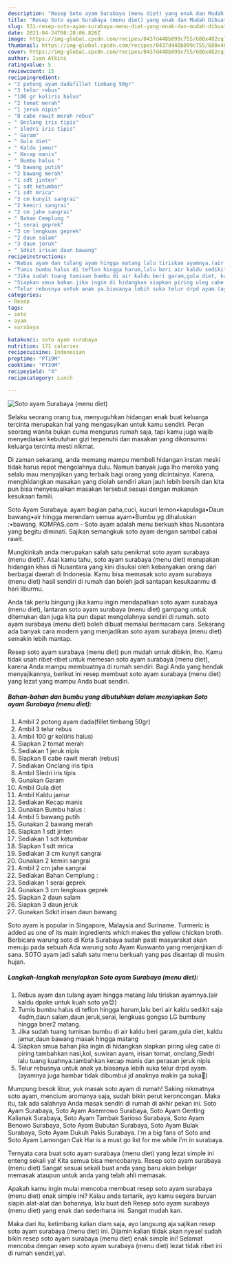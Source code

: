 ```yaml
---
description: "Resep Soto ayam Surabaya (menu diet) yang enak dan Mudah Dibuat"
title: "Resep Soto ayam Surabaya (menu diet) yang enak dan Mudah Dibuat"
slug: 531-resep-soto-ayam-surabaya-menu-diet-yang-enak-dan-mudah-dibuat
date: 2021-04-24T08:28:06.826Z
image: https://img-global.cpcdn.com/recipes/0437d448b099c755/680x482cq70/soto-ayam-surabaya-menu-diet-foto-resep-utama.jpg
thumbnail: https://img-global.cpcdn.com/recipes/0437d448b099c755/680x482cq70/soto-ayam-surabaya-menu-diet-foto-resep-utama.jpg
cover: https://img-global.cpcdn.com/recipes/0437d448b099c755/680x482cq70/soto-ayam-surabaya-menu-diet-foto-resep-utama.jpg
author: Ivan Atkins
ratingvalue: 5
reviewcount: 15
recipeingredient:
- "2 potong ayam dadafillet timbang 50gr"
- "3 telur rebus"
- "100 gr koliris halus"
- "2 tomat merah"
- "1 jeruk nipis"
- "8 cabe rawit merah rebus"
- " Onclang iris tipis"
- " Sledri iris tipis"
- " Garam"
- " Gula diet"
- " Kaldu jamur"
- " Kecap manis"
- " Bumbu halus "
- "5 bawang putih"
- "2 bawang merah"
- "1 sdt jinten"
- "1 sdt ketumbar"
- "1 sdt mrica"
- "3 cm kunyit sangrai"
- "2 kemiri sangrai"
- "2 cm jahe sangrai"
- " Bahan Cemplung "
- "1 serai geprek"
- "3 cm lengkuas geprek"
- "2 daun salam"
- "3 daun jeruk"
- " Sdkit irisan daun bawang"
recipeinstructions:
- "Rebus ayam dan tulang ayam hingga matang lalu tiriskan ayamnya.(air kaldu dpake untuk kuah soto ya😊)"
- "Tumis bumbu halus di teflon hingga harum,lalu beri air kaldu sedikit saja 4sdm,daun salam,daun jeruk,serai, lengkuas gongso LG bumbuny hingga bner2 matang."
- "Jika sudah tuang tumisan bumbu di air kaldu beri garam,gula diet, kaldu jamur,daun bawang masak hingga matang"
- "Siapkan smua bahan.jika ingin di hidangkan siapkan piring uleg cabe di piring tambahkan nasi,kol, suwiran ayam, irisan tomat, onclang,Sledri lalu tuang kuahnya.tambahkan kecap manis dan perasan jeruk nipis"
- "Telur rebusnya untuk anak ya.biasanya lebih suka telur drpd ayam.(ayamnya juga hambar tidak dibumbui jd anaknya makin ga suka🤣)"
categories:
- Resep
tags:
- soto
- ayam
- surabaya

katakunci: soto ayam surabaya 
nutrition: 171 calories
recipecuisine: Indonesian
preptime: "PT19M"
cooktime: "PT39M"
recipeyield: "4"
recipecategory: Lunch

---
```



![Soto ayam Surabaya (menu diet)](https://img-global.cpcdn.com/recipes/0437d448b099c755/680x482cq70/soto-ayam-surabaya-menu-diet-foto-resep-utama.jpg)

Selaku seorang orang tua, menyuguhkan hidangan enak buat keluarga tercinta merupakan hal yang mengasyikan untuk kamu sendiri. Peran seorang  wanita bukan cuma mengurus rumah saja, tapi kamu juga wajib menyediakan kebutuhan gizi terpenuhi dan masakan yang dikonsumsi keluarga tercinta mesti nikmat.

Di zaman  sekarang, anda memang mampu membeli hidangan instan meski tidak harus repot mengolahnya dulu. Namun banyak juga lho mereka yang selalu mau menyajikan yang terbaik bagi orang yang dicintainya. Karena, menghidangkan masakan yang diolah sendiri akan jauh lebih bersih dan kita pun bisa menyesuaikan masakan tersebut sesuai dengan makanan kesukaan famili. 

Soto Ayam Surabaya. ayam bagian paha,cuci, kucuri lemon•kapulaga•Daun bawang•air hingga merendam semua ayam•Bumbu yg dihaluskan :•bawang. KOMPAS.com - Soto ayam adalah menu berkuah khas Nusantara yang begitu diminati. Sajikan semangkuk soto ayam dengan sambal cabai rawit.

Mungkinkah anda merupakan salah satu penikmat soto ayam surabaya (menu diet)?. Asal kamu tahu, soto ayam surabaya (menu diet) merupakan hidangan khas di Nusantara yang kini disukai oleh kebanyakan orang dari berbagai daerah di Indonesia. Kamu bisa memasak soto ayam surabaya (menu diet) hasil sendiri di rumah dan boleh jadi santapan kesukaanmu di hari liburmu.

Anda tak perlu bingung jika kamu ingin mendapatkan soto ayam surabaya (menu diet), lantaran soto ayam surabaya (menu diet) gampang untuk ditemukan dan juga kita pun dapat mengolahnya sendiri di rumah. soto ayam surabaya (menu diet) boleh dibuat memalui bermacam cara. Sekarang ada banyak cara modern yang menjadikan soto ayam surabaya (menu diet) semakin lebih mantap.

Resep soto ayam surabaya (menu diet) pun mudah untuk dibikin, lho. Kamu tidak usah ribet-ribet untuk memesan soto ayam surabaya (menu diet), karena Anda mampu membuatnya di rumah sendiri. Bagi Anda yang hendak menyajikannya, berikut ini resep membuat soto ayam surabaya (menu diet) yang lezat yang mampu Anda buat sendiri.

<!--inarticleads1-->

##### Bahan-bahan dan bumbu yang dibutuhkan dalam menyiapkan Soto ayam Surabaya (menu diet):

1. Ambil 2 potong ayam dada(fillet timbang 50gr)
1. Ambil 3 telur rebus
1. Ambil 100 gr kol(iris halus)
1. Siapkan 2 tomat merah
1. Sediakan 1 jeruk nipis
1. Siapkan 8 cabe rawit merah (rebus)
1. Sediakan  Onclang iris tipis
1. Ambil  Sledri iris tipis
1. Gunakan  Garam
1. Ambil  Gula diet
1. Ambil  Kaldu jamur
1. Sediakan  Kecap manis
1. Gunakan  Bumbu halus :
1. Ambil 5 bawang putih
1. Gunakan 2 bawang merah
1. Siapkan 1 sdt jinten
1. Sediakan 1 sdt ketumbar
1. Siapkan 1 sdt mrica
1. Sediakan 3 cm kunyit sangrai
1. Gunakan 2 kemiri sangrai
1. Ambil 2 cm jahe sangrai
1. Sediakan  Bahan Cemplung :
1. Sediakan 1 serai geprek
1. Gunakan 3 cm lengkuas geprek
1. Siapkan 2 daun salam
1. Siapkan 3 daun jeruk
1. Gunakan  Sdkit irisan daun bawang


Soto ayam is popular in Singapore, Malaysia and Suriname. Turmeric is added as one of its main ingredients which makes the yellow chicken broth. Berbicara warung soto di Kota Surabaya sudah pasti masyarakat akan menuju pada sebuah Ada warung soto Ayam Kuswanto yang menjanjikan di sana. SOTO ayam jadi salah satu menu berkuah yang pas disantap di musim hujan. 

<!--inarticleads2-->

##### Langkah-langkah menyiapkan Soto ayam Surabaya (menu diet):

1. Rebus ayam dan tulang ayam hingga matang lalu tiriskan ayamnya.(air kaldu dpake untuk kuah soto ya😊)
1. Tumis bumbu halus di teflon hingga harum,lalu beri air kaldu sedikit saja 4sdm,daun salam,daun jeruk,serai, lengkuas gongso LG bumbuny hingga bner2 matang.
1. Jika sudah tuang tumisan bumbu di air kaldu beri garam,gula diet, kaldu jamur,daun bawang masak hingga matang
1. Siapkan smua bahan.jika ingin di hidangkan siapkan piring uleg cabe di piring tambahkan nasi,kol, suwiran ayam, irisan tomat, onclang,Sledri lalu tuang kuahnya.tambahkan kecap manis dan perasan jeruk nipis
1. Telur rebusnya untuk anak ya.biasanya lebih suka telur drpd ayam.(ayamnya juga hambar tidak dibumbui jd anaknya makin ga suka🤣)


Mumpung besok libur, yuk masak soto ayam di rumah! Saking nikmatnya soto ayam, mencium aromanya saja, sudah bikin perut keroncongan. Maka itu, tak ada salahnya Anda masak sendiri di rumah di akhir pekan ini. Soto Ayam Surabaya, Soto Ayam Asemrowo Surabaya, Soto Ayam Genting Kalianak Surabaya, Soto Ayam Tambak Sarioso Surabaya, Soto Ayam Benowo Surabaya, Soto Ayam Bubutan Surabaya, Soto Ayam Bulak Surabaya, Soto Ayam Dukuh Pakis Surabaya. I&#39;m a big fans of Soto and Soto Ayam Lamongan Cak Har is a must go list for me while i&#39;m in surabaya. 

Ternyata cara buat soto ayam surabaya (menu diet) yang lezat simple ini enteng sekali ya! Kita semua bisa mencobanya. Resep soto ayam surabaya (menu diet) Sangat sesuai sekali buat anda yang baru akan belajar memasak ataupun untuk anda yang telah ahli memasak.

Apakah kamu ingin mulai mencoba membuat resep soto ayam surabaya (menu diet) enak simple ini? Kalau anda tertarik, ayo kamu segera buruan siapin alat-alat dan bahannya, lalu buat deh Resep soto ayam surabaya (menu diet) yang enak dan sederhana ini. Sangat mudah kan. 

Maka dari itu, ketimbang kalian diam saja, ayo langsung aja sajikan resep soto ayam surabaya (menu diet) ini. Dijamin kalian tiidak akan nyesel sudah bikin resep soto ayam surabaya (menu diet) enak simple ini! Selamat mencoba dengan resep soto ayam surabaya (menu diet) lezat tidak ribet ini di rumah sendiri,ya!.

